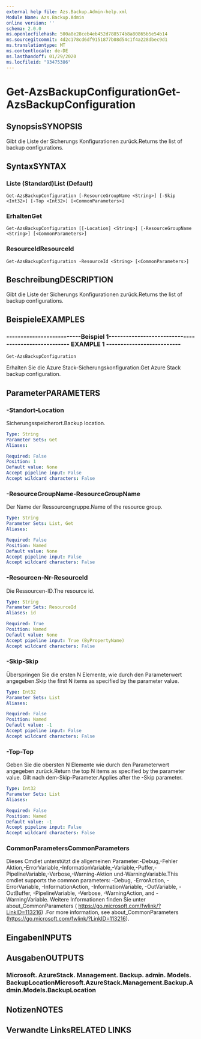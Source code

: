 ```yaml
---
external help file: Azs.Backup.Admin-help.xml
Module Name: Azs.Backup.Admin
online version: ''
schema: 2.0.0
ms.openlocfilehash: 500a8e28ceb4eb452d788574b8a80865b5e54b14
ms.sourcegitcommit: 4d2c178cd6df9151877b08d54c1f4a228dbec9d1
ms.translationtype: MT
ms.contentlocale: de-DE
ms.lasthandoff: 01/29/2020
ms.locfileid: "93475386"
---
```

# <span data-ttu-id="5a20d-101">Get-AzsBackupConfiguration</span><span class="sxs-lookup"><span data-stu-id="5a20d-101">Get-AzsBackupConfiguration</span></span>

## <span data-ttu-id="5a20d-102">Synopsis</span><span class="sxs-lookup"><span data-stu-id="5a20d-102">SYNOPSIS</span></span>
<span data-ttu-id="5a20d-103">Gibt die Liste der Sicherungs Konfigurationen zurück.</span><span class="sxs-lookup"><span data-stu-id="5a20d-103">Returns the list of backup configurations.</span></span>

## <span data-ttu-id="5a20d-104">Syntax</span><span class="sxs-lookup"><span data-stu-id="5a20d-104">SYNTAX</span></span>

### <span data-ttu-id="5a20d-105">Liste (Standard)</span><span class="sxs-lookup"><span data-stu-id="5a20d-105">List (Default)</span></span>
```
Get-AzsBackupConfiguration [-ResourceGroupName <String>] [-Skip <Int32>] [-Top <Int32>] [<CommonParameters>]
```

### <span data-ttu-id="5a20d-106">Erhalten</span><span class="sxs-lookup"><span data-stu-id="5a20d-106">Get</span></span>
```
Get-AzsBackupConfiguration [[-Location] <String>] [-ResourceGroupName <String>] [<CommonParameters>]
```

### <span data-ttu-id="5a20d-107">ResourceId</span><span class="sxs-lookup"><span data-stu-id="5a20d-107">ResourceId</span></span>
```
Get-AzsBackupConfiguration -ResourceId <String> [<CommonParameters>]
```

## <span data-ttu-id="5a20d-108">Beschreibung</span><span class="sxs-lookup"><span data-stu-id="5a20d-108">DESCRIPTION</span></span>
<span data-ttu-id="5a20d-109">Gibt die Liste der Sicherungs Konfigurationen zurück.</span><span class="sxs-lookup"><span data-stu-id="5a20d-109">Returns the list of backup configurations.</span></span>

## <span data-ttu-id="5a20d-110">Beispiele</span><span class="sxs-lookup"><span data-stu-id="5a20d-110">EXAMPLES</span></span>

### <span data-ttu-id="5a20d-111">--------------------------Beispiel 1--------------------------</span><span class="sxs-lookup"><span data-stu-id="5a20d-111">-------------------------- EXAMPLE 1 --------------------------</span></span>
```
Get-AzsBackupConfiguration
```

<span data-ttu-id="5a20d-112">Erhalten Sie die Azure Stack-Sicherungskonfiguration.</span><span class="sxs-lookup"><span data-stu-id="5a20d-112">Get Azure Stack backup configuration.</span></span>

## <span data-ttu-id="5a20d-113">Parameter</span><span class="sxs-lookup"><span data-stu-id="5a20d-113">PARAMETERS</span></span>

### <span data-ttu-id="5a20d-114">-Standort</span><span class="sxs-lookup"><span data-stu-id="5a20d-114">-Location</span></span>
<span data-ttu-id="5a20d-115">Sicherungsspeicherort.</span><span class="sxs-lookup"><span data-stu-id="5a20d-115">Backup location.</span></span>

```yaml
Type: String
Parameter Sets: Get
Aliases: 

Required: False
Position: 1
Default value: None
Accept pipeline input: False
Accept wildcard characters: False
```

### <span data-ttu-id="5a20d-116">-ResourceGroupName</span><span class="sxs-lookup"><span data-stu-id="5a20d-116">-ResourceGroupName</span></span>
<span data-ttu-id="5a20d-117">Der Name der Ressourcengruppe.</span><span class="sxs-lookup"><span data-stu-id="5a20d-117">Name of the resource group.</span></span>

```yaml
Type: String
Parameter Sets: List, Get
Aliases: 

Required: False
Position: Named
Default value: None
Accept pipeline input: False
Accept wildcard characters: False
```

### <span data-ttu-id="5a20d-118">-Resourcen-Nr</span><span class="sxs-lookup"><span data-stu-id="5a20d-118">-ResourceId</span></span>
<span data-ttu-id="5a20d-119">Die Ressourcen-ID.</span><span class="sxs-lookup"><span data-stu-id="5a20d-119">The resource id.</span></span>

```yaml
Type: String
Parameter Sets: ResourceId
Aliases: id

Required: True
Position: Named
Default value: None
Accept pipeline input: True (ByPropertyName)
Accept wildcard characters: False
```

### <span data-ttu-id="5a20d-120">-Skip</span><span class="sxs-lookup"><span data-stu-id="5a20d-120">-Skip</span></span>
<span data-ttu-id="5a20d-121">Überspringen Sie die ersten N Elemente, wie durch den Parameterwert angegeben.</span><span class="sxs-lookup"><span data-stu-id="5a20d-121">Skip the first N items as specified by the parameter value.</span></span>

```yaml
Type: Int32
Parameter Sets: List
Aliases: 

Required: False
Position: Named
Default value: -1
Accept pipeline input: False
Accept wildcard characters: False
```

### <span data-ttu-id="5a20d-122">-Top</span><span class="sxs-lookup"><span data-stu-id="5a20d-122">-Top</span></span>
<span data-ttu-id="5a20d-123">Geben Sie die obersten N Elemente wie durch den Parameterwert angegeben zurück.</span><span class="sxs-lookup"><span data-stu-id="5a20d-123">Return the top N items as specified by the parameter value.</span></span>
<span data-ttu-id="5a20d-124">Gilt nach dem-Skip-Parameter.</span><span class="sxs-lookup"><span data-stu-id="5a20d-124">Applies after the -Skip parameter.</span></span>

```yaml
Type: Int32
Parameter Sets: List
Aliases: 

Required: False
Position: Named
Default value: -1
Accept pipeline input: False
Accept wildcard characters: False
```

### <span data-ttu-id="5a20d-125">CommonParameters</span><span class="sxs-lookup"><span data-stu-id="5a20d-125">CommonParameters</span></span>
<span data-ttu-id="5a20d-126">Dieses Cmdlet unterstützt die allgemeinen Parameter:-Debug,-Fehler Aktion,-ErrorVariable,-InformationVariable,-Variable,-Puffer,-PipelineVariable,-Verbose,-Warning-Aktion und-WarningVariable.</span><span class="sxs-lookup"><span data-stu-id="5a20d-126">This cmdlet supports the common parameters: -Debug, -ErrorAction, -ErrorVariable, -InformationAction, -InformationVariable, -OutVariable, -OutBuffer, -PipelineVariable, -Verbose, -WarningAction, and -WarningVariable.</span></span> <span data-ttu-id="5a20d-127">Weitere Informationen finden Sie unter about_CommonParameters ( https://go.microsoft.com/fwlink/?LinkID=113216) .</span><span class="sxs-lookup"><span data-stu-id="5a20d-127">For more information, see about_CommonParameters (https://go.microsoft.com/fwlink/?LinkID=113216).</span></span>

## <span data-ttu-id="5a20d-128">Eingaben</span><span class="sxs-lookup"><span data-stu-id="5a20d-128">INPUTS</span></span>

## <span data-ttu-id="5a20d-129">Ausgaben</span><span class="sxs-lookup"><span data-stu-id="5a20d-129">OUTPUTS</span></span>

### <span data-ttu-id="5a20d-130">Microsoft. AzureStack. Management. Backup. admin. Models. BackupLocation</span><span class="sxs-lookup"><span data-stu-id="5a20d-130">Microsoft.AzureStack.Management.Backup.Admin.Models.BackupLocation</span></span>

## <span data-ttu-id="5a20d-131">Notizen</span><span class="sxs-lookup"><span data-stu-id="5a20d-131">NOTES</span></span>

## <span data-ttu-id="5a20d-132">Verwandte Links</span><span class="sxs-lookup"><span data-stu-id="5a20d-132">RELATED LINKS</span></span>

